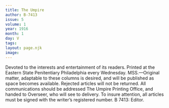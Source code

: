 ```yaml
---
title: The Umpire
author: B-7413
issue: 5
volume: 1
year: 1916
month: 1
day: V
tags:
layout: page.njk
image:
---
```

Devoted to the interests and entertainment of its readers.    Printed at the Eastern State Penitentiary Philadelphia every Wednesday.    MSS.—Original matter, adaptable to these columns is desired, and will be published as space becomes available. Rejected articles will not be returned.    All communications should be addressed The Umpire Printing Office, and handed to Overseer, who will see to delivery.    To insure attention, all articles must be signed with the writer’s registered number.   B 7413: Editor. 


